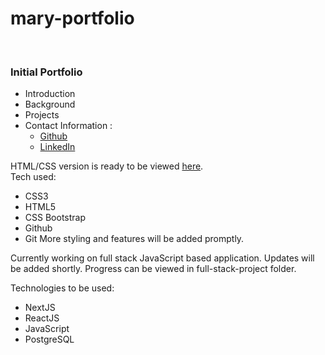 # mary-portfolio

<br>

### Initial Portfolio
- Introduction
- Background
- Projects
- Contact Information :
   - [Github](https://github.com/maryjohnben)
   - [LinkedIn](http://linkedin.com/in/mary-benjamin)

HTML/CSS version is ready to be viewed [here](https://maryjohnben.github.io/mary-portfolio.github.io/).
<br>
Tech used:
- CSS3
- HTML5
- CSS Bootstrap
- Github
- Git
More styling and features will be added promptly.
<p>
Currently working on full stack JavaScript based application. Updates will be added shortly. Progress can be viewed in full-stack-project folder.
</p>
<p> Technologies to be used: 

- NextJS
- ReactJS
- JavaScript
- PostgreSQL
</p>
